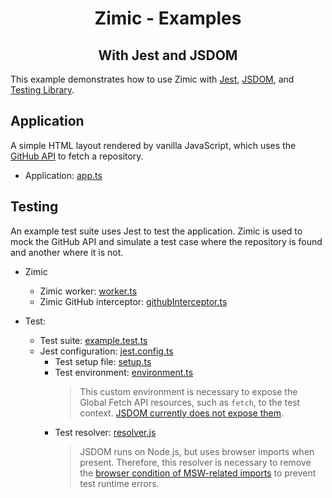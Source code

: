 <h1 align="center">
  Zimic - Examples
</h1>

<h2 align="center">
  With Jest and JSDOM
</h2>

This example demonstrates how to use Zimic with [Jest](https://jestjs.io), [JSDOM](https://github.com/jsdom/jsdom), and
[Testing Library](https://testing-library.com).

## Application

A simple HTML layout rendered by vanilla JavaScript, which uses the [GitHub API](https://docs.github.com/en/rest) to
fetch a repository.

- Application: [app.ts](./src/app.ts)

## Testing

An example test suite uses Jest to test the application. Zimic is used to mock the GitHub API and simulate a test case
where the repository is found and another where it is not.

- Zimic

  - Zimic worker: [worker.ts](./tests/interceptors/worker.ts)
  - Zimic GitHub interceptor: [githubInterceptor.ts](./tests/interceptors/githubInterceptor.ts)

- Test:

  - Test suite: [example.test.ts](./tests/example.test.ts)
  - Jest configuration: [jest.config.ts](./jest.config.js)
    - Test setup file: [setup.ts](./tests/setup.ts)
    - Test environment: [environment.ts](./tests/environment.ts)
      > This custom environment is necessary to expose the Global Fetch API resources, such as `fetch`, to the test
      > context. [JSDOM currently does not expose them](https://github.com/jsdom/jsdom/issues/1724).
    - Test resolver: [resolver.js](./tests/resolver.js)
      > JSDOM runs on Node.js, but uses browser imports when present. Therefore, this resolver is necessary to remove
      > the [browser condition of MSW-related imports](https://github.com/mswjs/msw/issues/1786) to prevent test runtime
      > errors.
